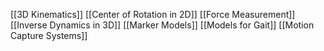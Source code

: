 [[3D Kinematics]]
[[Center of Rotation in 2D]]
[[Force Measurement]]
[[Inverse Dynamics in 3D]]
[[Marker Models]]
[[Models for Gait]]
[[Motion Capture Systems]]